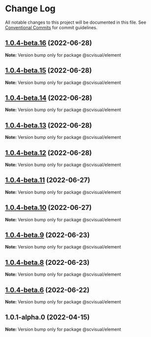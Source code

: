 # Change Log

All notable changes to this project will be documented in this file.
See [Conventional Commits](https://conventionalcommits.org) for commit guidelines.

## [1.0.4-beta.16](http://58.22.61.222:18001/bgtech-fe/micro-frame/compare/@scvisual/element@1.0.4-beta.15...@scvisual/element@1.0.4-beta.16) (2022-06-28)

**Note:** Version bump only for package @scvisual/element





## [1.0.4-beta.15](http://58.22.61.222:18001/bgtech-fe/micro-frame/compare/@scvisual/element@1.0.4-beta.14...@scvisual/element@1.0.4-beta.15) (2022-06-28)

**Note:** Version bump only for package @scvisual/element





## [1.0.4-beta.14](http://58.22.61.222:18001/bgtech-fe/micro-frame/compare/@scvisual/element@1.0.4-beta.13...@scvisual/element@1.0.4-beta.14) (2022-06-28)

**Note:** Version bump only for package @scvisual/element





## [1.0.4-beta.13](http://58.22.61.222:18001/bgtech-fe/micro-frame/compare/@scvisual/element@1.0.4-beta.12...@scvisual/element@1.0.4-beta.13) (2022-06-28)

**Note:** Version bump only for package @scvisual/element





## [1.0.4-beta.12](http://58.22.61.222:18001/bgtech-fe/micro-frame/compare/@scvisual/element@1.0.4-beta.11...@scvisual/element@1.0.4-beta.12) (2022-06-28)

**Note:** Version bump only for package @scvisual/element





## [1.0.4-beta.11](http://58.22.61.222:18001/bgtech-fe/micro-frame/compare/@scvisual/element@1.0.4-beta.10...@scvisual/element@1.0.4-beta.11) (2022-06-27)

**Note:** Version bump only for package @scvisual/element





## [1.0.4-beta.10](http://58.22.61.222:18001/bgtech-fe/micro-frame/compare/@scvisual/element@1.0.4-beta.9...@scvisual/element@1.0.4-beta.10) (2022-06-27)

**Note:** Version bump only for package @scvisual/element





## [1.0.4-beta.9](http://58.22.61.222:18001/bgtech-fe/micro-frame/compare/@scvisual/element@1.0.4-beta.8...@scvisual/element@1.0.4-beta.9) (2022-06-23)

**Note:** Version bump only for package @scvisual/element





## [1.0.4-beta.8](http://58.22.61.222:18001/bgtech-fe/micro-frame/compare/@scvisual/element@1.0.4-beta.6...@scvisual/element@1.0.4-beta.8) (2022-06-23)

**Note:** Version bump only for package @scvisual/element





## [1.0.4-beta.6](http://58.22.61.222:18001/bgtech-fe/micro-frame/compare/@scvisual/element@1.0.1-alpha.0...@scvisual/element@1.0.4-beta.6) (2022-06-22)

**Note:** Version bump only for package @scvisual/element





## 1.0.1-alpha.0 (2022-04-15)

**Note:** Version bump only for package @scvisual/element
